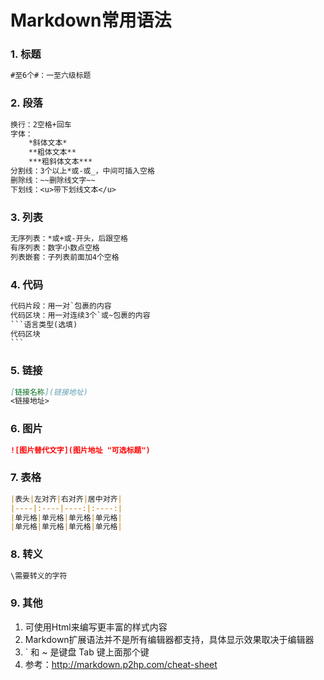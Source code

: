 # Markdown常用语法

### 1. 标题
```txt
#至6个#：一至六级标题
```

### 2. 段落
```txt
换行：2空格+回车
字体：
    *斜体文本*
    **粗体文本**
    ***粗斜体文本***
分割线：3个以上*或-或_，中间可插入空格
删除线：~~删除线文字~~
下划线：<u>带下划线文本</u>
```

### 3. 列表
```txt
无序列表：*或+或-开头，后跟空格
有序列表：数字小数点空格
列表嵌套：子列表前面加4个空格
```

### 4. 代码
~~~txt
代码片段：用一对`包裹的内容
代码区块：用一对连续3个`或~包裹的内容
```语言类型(选填) 
代码区块
```
~~~

### 5. 链接
```markdown
[链接名称](链接地址)
<链接地址>
```

### 6. 图片
```markdown
![图片替代文字](图片地址 "可选标题")
```

### 7. 表格

```markdown
|表头|左对齐|右对齐|居中对齐|
|----|:----|----:|:----:|
|单元格|单元格|单元格|单元格|
|单元格|单元格|单元格|单元格|
```

### 8. 转义
```txt
\需要转义的字符
```

### 9. 其他
1. 可使用Html来编写更丰富的样式内容
2. Markdown扩展语法并不是所有编辑器都支持，具体显示效果取决于编辑器
3. \` 和 \~ 是键盘 Tab 键上面那个键
4. 参考：<http://markdown.p2hp.com/cheat-sheet>